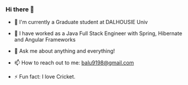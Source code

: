 ### Hi there 👋

<!--
**balajisomasale/balajisomasale** is a ✨ _special_ ✨ repository because its `README.md` (this file) appears on your GitHub profile.

Here are some ideas to get you started:
- 🌱 I’m currently learning Python 
- 👯 I’m looking to collaborate on ML projects
- 🤔 I’m looking for help with ...
- 😄 Pronouns: ...
-->
- 🌱 I'm currently a Graduate student at DALHOUSIE Univ
- 🔭 I have worked as a Java Full Stack Engineer with Spring, Hibernate and Angular Frameworks
- 💬 Ask me about anything and everything!
- 📫 How to reach out to me: balu9198@gmail.com

- ⚡ Fun fact: I love Cricket.

